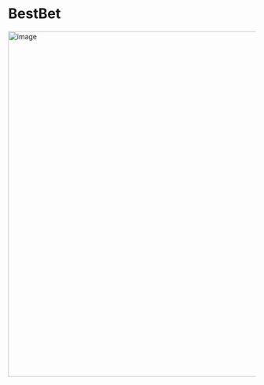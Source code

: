 # BestBet

<img width="702" alt="image" src="https://user-images.githubusercontent.com/39177018/233799125-ea8e6910-3757-444d-8d44-37648ba1fc56.png">
